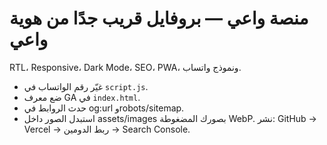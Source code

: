 # منصة واعي — بروفايل قريب جدًا من هوية واعي
RTL، Responsive، Dark Mode، SEO، PWA، ونموذج واتساب.
- غيّر رقم الواتساب في `script.js`.
- ضع معرف GA في `index.html`.
- حدث الروابط في og:url وrobots/sitemap.
- استبدل الصور داخل assets/images بصورك المضغوطة WebP.
نشر: GitHub → Vercel → ربط الدومين → Search Console.
